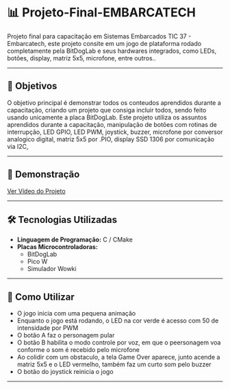 ﻿# 📊 **Projeto-Final-EMBARCATECH**

Projeto final para capacitação em Sistemas Embarcados TIC 37 - Embarcatech, este projeto consite em um jogo de plataforma rodado completamente pela BitDogLab e seus hardwares integrados, como LEDs, botões, display, matriz 5x5, microfone, entre outros.. 

---

## 🔎 **Objetivos**

O objetivo principal é demonstrar todos os conteudos aprendidos durante a capacitação, criando um projeto que consiga incluir todos, sendo feito usando unicamente a placa BitDogLab.
Este projeto utiliza os assuntos aprendidos durante a capacitação, manipulação de botões com rotinas de interrupção, LED GPIO, LED PWM, joystick, buzzer, microfone por conversor analogico digital, matriz 5x5 por .PIO, display SSD 1306 por comunicação via I2C, 

---

## 🎥 **Demonstração**

[Ver Vídeo do Projeto](https://drive.google.com/file/d/1ucnKRTTU2zMTeUkhbuDoAb8zPxELnhie/view?usp=sharing)

---

## 🛠️ **Tecnologias Utilizadas**

- **Linguagem de Programação:** C / CMake
- **Placas Microcontroladoras:**
  - BitDogLab
  - Pico W
  - Simulador Wowki
---

## 📖 **Como Utilizar**

- O jogo inicia com uma pequena animação
- Enquanto o jogo está rodando, o LED na cor verde é acesso com 50 de intensidade por PWM
- O botão A faz o personagem pular
- O botão B habilita o modo controle por voz, em que o peersonagem voa conforme o som é recebido pelo microfone
- Ao colidir com um obstaculo, a tela Game Over aparece, junto acende a matriz 5x5 e o LED vermelho, também faz um curto som pelo buzzer
- O botão do joystick reinicia o jogo
---
